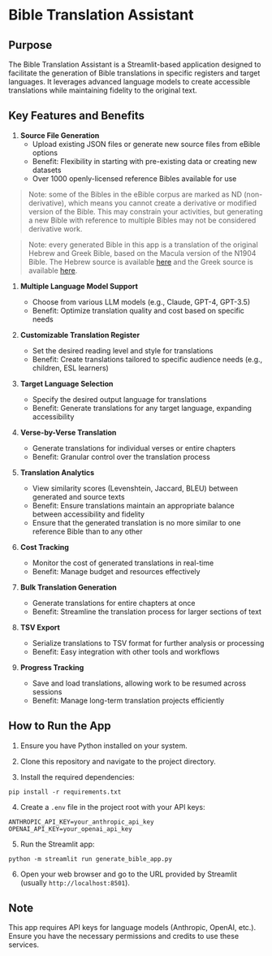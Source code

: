# Bible Translation Assistant

## Purpose

The Bible Translation Assistant is a Streamlit-based application designed to facilitate the generation of Bible translations in specific registers and target languages. It leverages advanced language models to create accessible translations while maintaining fidelity to the original text.

## Key Features and Benefits

1. **Source File Generation**
   - Upload existing JSON files or generate new source files from eBible options
   - Benefit: Flexibility in starting with pre-existing data or creating new datasets
   - Over 1000 openly-licensed reference Bibles available for use

> Note: some of the Bibles in the eBible corpus are marked as ND (non-derivative), which means you cannot create a derivative or modified version of the Bible. This may constrain your activities, but generating a new Bible with reference to multiple Bibles may not be considered derivative work. 

> Note: every generated Bible in this app is a translation of the original Hebrew and Greek Bible, based on the Macula version of the N1904 Bible. The Hebrew source is available [here](https://github.com/Clear-Bible/macula-hebrew/raw/main/WLC/tsv/macula-hebrew.tsv) and the Greek source is available [here](https://github.com/Clear-Bible/macula-greek/raw/main/Nestle1904/tsv/macula-greek-Nestle1904.tsv).

1. **Multiple Language Model Support**
   - Choose from various LLM models (e.g., Claude, GPT-4, GPT-3.5)
   - Benefit: Optimize translation quality and cost based on specific needs

2. **Customizable Translation Register**
   - Set the desired reading level and style for translations
   - Benefit: Create translations tailored to specific audience needs (e.g., children, ESL learners)

3. **Target Language Selection**
   - Specify the desired output language for translations
   - Benefit: Generate translations for any target language, expanding accessibility

4. **Verse-by-Verse Translation**
   - Generate translations for individual verses or entire chapters
   - Benefit: Granular control over the translation process

5. **Translation Analytics**
   - View similarity scores (Levenshtein, Jaccard, BLEU) between generated and source texts
   - Benefit: Ensure translations maintain an appropriate balance between accessibility and fidelity
   - Ensure that the generated translation is no more similar to one reference Bible than to any other

6. **Cost Tracking**
   - Monitor the cost of generated translations in real-time
   - Benefit: Manage budget and resources effectively

7. **Bulk Translation Generation**
   - Generate translations for entire chapters at once
   - Benefit: Streamline the translation process for larger sections of text

8. **TSV Export**
   - Serialize translations to TSV format for further analysis or processing
   - Benefit: Easy integration with other tools and workflows

9.  **Progress Tracking**
    - Save and load translations, allowing work to be resumed across sessions
    - Benefit: Manage long-term translation projects efficiently

## How to Run the App

1. Ensure you have Python installed on your system.

2. Clone this repository and navigate to the project directory.

3. Install the required dependencies:

```
pip install -r requirements.txt
```

4. Create a `.env` file in the project root with your API keys:

```
ANTHROPIC_API_KEY=your_anthropic_api_key
OPENAI_API_KEY=your_openai_api_key
```

5. Run the Streamlit app:

```
python -m streamlit run generate_bible_app.py
```

6. Open your web browser and go to the URL provided by Streamlit (usually `http://localhost:8501`).

## Note

This app requires API keys for language models (Anthropic, OpenAI, etc.). Ensure you have the necessary permissions and credits to use these services.
